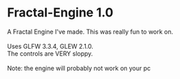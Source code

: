 # Fractal-Engine 1.0
A Fractal Engine I've made. This was really fun to work on.<br><br>
Uses GLFW 3.3.4, GLEW 2.1.0.<br>
The controls are VERY sloppy.<br><br>
Note: the engine will probably not work on your pc<br>
